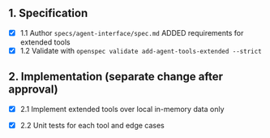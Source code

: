 ## 1. Specification
- [x] 1.1 Author `specs/agent-interface/spec.md` ADDED requirements for extended tools
- [x] 1.2 Validate with `openspec validate add-agent-tools-extended --strict`

## 2. Implementation (separate change after approval)
- [x] 2.1 Implement extended tools over local in-memory data only
- [x] 2.2 Unit tests for each tool and edge cases

